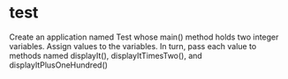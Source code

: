 # test
Create an application named Test whose main() method holds two integer variables. Assign values to the variables. In turn, pass each value to methods named displayIt(), displayItTimesTwo(), and displayItPlusOneHundred()
